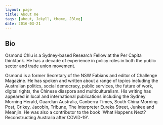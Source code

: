 ```yaml
---
layout: page
title: About me
tags: [about, Jekyll, theme, JBlog]
date: 2016-03-21
---
```


## Bio

Osmond Chiu is a Sydney-based Research Fellow at the Per Capita thinktank. He has a decade of experience in policy roles in both the public sector and trade union movement.

Osmond is a former Secretary of the NSW Fabians and editor of Challenge Magazine. He has spoken and written about a range of topics including the Australian politics, social democracy, public services, the future of work, digital rights, the Chinese diaspora and multiculturalism. His writing has appeared in local and international publications including the Sydney Morning Herald, Guardian Australia, Canberra Times, South China Morning Post, Crikey, Jacobin, Tribune, The Interpreter Eureka Street, Junkee and Meanjin. He was also a contributor to the book 'What Happens Next? Reconstructing Australia after COVID-19'.
